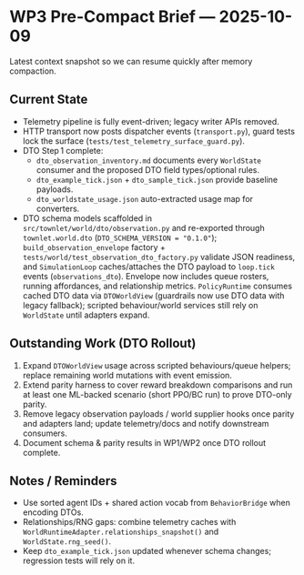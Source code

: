 # WP3 Pre-Compact Brief — 2025-10-09

Latest context snapshot so we can resume quickly after memory compaction.

## Current State
- Telemetry pipeline is fully event-driven; legacy writer APIs removed.
- HTTP transport now posts dispatcher events (`transport.py`), guard tests lock
  the surface (`tests/test_telemetry_surface_guard.py`).
- DTO Step 1 complete:
  - `dto_observation_inventory.md` documents every `WorldState` consumer and the
    proposed DTO field types/optional rules.
  - `dto_example_tick.json` + `dto_sample_tick.json` provide baseline payloads.
  - `dto_worldstate_usage.json` auto-extracted usage map for converters.
- DTO schema models scaffolded in `src/townlet/world/dto/observation.py` and re-exported through `townlet.world.dto` (`DTO_SCHEMA_VERSION = "0.1.0"`); `build_observation_envelope` factory + `tests/world/test_observation_dto_factory.py` validate JSON readiness, and `SimulationLoop` caches/attaches the DTO payload to `loop.tick` events (`observations_dto`).
  Envelope now includes queue rosters, running affordances, and relationship metrics. `PolicyRuntime` consumes cached DTO data via `DTOWorldView` (guardrails now use DTO data with legacy fallback); scripted behaviour/world services still rely on `WorldState` until adapters expand.

## Outstanding Work (DTO Rollout)
1. Expand `DTOWorldView` usage across scripted behaviours/queue helpers; replace
   remaining world mutations with event emission.
2. Extend parity harness to cover reward breakdown comparisons and run at least
   one ML-backed scenario (short PPO/BC run) to prove DTO-only parity.
3. Remove legacy observation payloads / world supplier hooks once parity and
   adapters land; update telemetry/docs and notify downstream consumers.
4. Document schema & parity results in WP1/WP2 once DTO rollout complete.

## Notes / Reminders
- Use sorted agent IDs + shared action vocab from `BehaviorBridge` when
  encoding DTOs.
- Relationships/RNG gaps: combine telemetry caches with
  `WorldRuntimeAdapter.relationships_snapshot()` and `WorldState.rng_seed()`.
- Keep `dto_example_tick.json` updated whenever schema changes; regression
  tests will rely on it.
